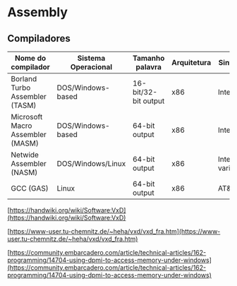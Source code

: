 # Assembly

## Compiladores

| Nome do compilador               | Sistema Operacional | Tamanho palavra      | Arquitetura | Sintaxe        |
|----------------------------------|---------------------|----------------------|-------------|----------------|
| Borland Turbo Assembler (TASM)   | DOS/Windows-based   | 16-bit/32-bit output | x86         | Intel          |
| Microsoft Macro Assembler (MASM) | DOS/Windows-based   | 64-bit output        | x86         | Intel          |
| Netwide Assembler (NASM)         | DOS/Windows/Linux   | 64-bit output        | x86         | Intel variante |
| GCC (GAS)                        | Linux               | 64-bit output        | x86         | AT&T           |

[https://handwiki.org/wiki/Software:VxD](https://handwiki.org/wiki/Software:VxD)

[https://www-user.tu-chemnitz.de/~heha/vxd/vxd_fra.htm](https://www-user.tu-chemnitz.de/~heha/vxd/vxd_fra.htm)

[https://community.embarcadero.com/article/technical-articles/162-programming/14704-using-dpmi-to-access-memory-under-windows](https://community.embarcadero.com/article/technical-articles/162-programming/14704-using-dpmi-to-access-memory-under-windows)

